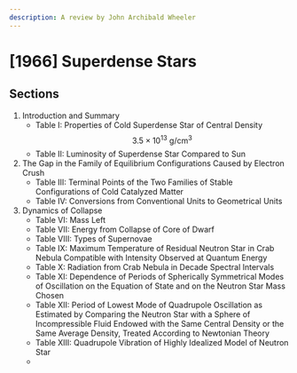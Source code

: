 ```yaml
---
description: A review by John Archibald Wheeler
---
```


# \[1966] Superdense Stars

## Sections

1. Introduction and Summary
   * Table I: Properties of Cold Superdense Star of Central Density $$3.5 \times 10^{13} \text{ g/cm}^3$$
   * Table II: Luminosity of Superdense Star Compared to Sun
2. The Gap in the Family of Equilibrium Configurations Caused by Electron Crush
   * Table III: Terminal Points of the Two Families of Stable Configurations of Cold Catalyzed Matter
   * Table IV: Conversions from Conventional Units to Geometrical Units
3. Dynamics of Collapse
   * Table VI: Mass Left
   * Table VII: Energy from Collapse of Core of Dwarf
   * Table VIII: Types of Supernovae
   * Table IX: Maximum Temperature of Residual Neutron Star in Crab Nebula Compatible with Intensity Observed at Quantum Energy
   * Table X: Radiation from Crab Nebula in Decade Spectral Intervals
   * Table XI: Dependence of Periods of Spherically Symmetrical Modes of Oscillation on the Equation of State and on the Neutron Star Mass Chosen
   * Table XII: Period of Lowest Mode of Quadrupole Oscillation as Estimated by Comparing the Neutron Star with a Sphere of Incompressible Fluid Endowed with the Same Central Density or the Same Average Density, Treated According to Newtonian Theory
   * Table XIII: Quadrupole Vibration of Highly Idealized Model of Neutron Star
   *
